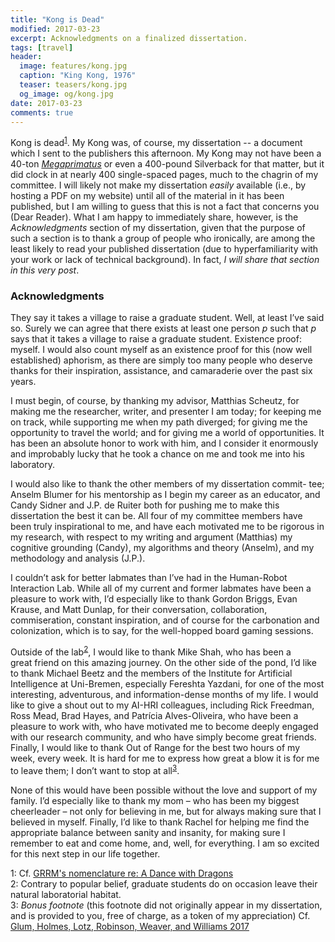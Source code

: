 ```yaml
---
title: "Kong is Dead"
modified: 2017-03-23
excerpt: Acknowledgments on a finalized dissertation.
tags: [travel]
header: 
  image: features/kong.jpg
  caption: "King Kong, 1976"
  teaser: teasers/kong.jpg
  og_image: og/kong.jpg
date: 2017-03-23
comments: true
---
```


Kong is dead<sup>[1](#myfootnote1)</sup>. My Kong was, of course, my dissertation -- a document which I sent to the publishers this afternoon. My Kong may not have been a 40-ton [*Megaprimatus*](http://kingkong.wikia.com/wiki/Megaprimatus_kong) or even a 400-pound Silverback for that matter, but it did clock in at nearly 400 single-spaced pages, much to the chagrin of my committee. I will likely not make my dissertation *easily* available (i.e., by hosting a PDF on my website) until all of the material in it has been published, but I am willing to guess that this is not a fact that concerns you (Dear Reader). What I am happy to immediately share, however, is the *Acknowledgments* section of my dissertation, given that the purpose of such a section is to thank a group of people who ironically, are among the least likely to read your published dissertation (due to hyperfamiliarity with your work or lack of technical background). In fact, *I will share that section in this very post*. 

### Acknowledgments ###

They say it takes a village to raise a graduate student. Well, at least I’ve
said so. Surely we can agree that there exists at least one person *p* such that
*p* says that it takes a village to raise a graduate student. Existence proof:
myself. I would also count myself as an existence proof for this (now well
established) aphorism, as there are simply too many people who deserve
thanks for their inspiration, assistance, and camaraderie over the past six
years.

I must begin, of course, by thanking my advisor, Matthias Scheutz, for
making me the researcher, writer, and presenter I am today; for keeping me
on track, while supporting me when my path diverged; for giving me the
opportunity to travel the world; and for giving me a world of opportunities.
It has been an absolute honor to work with him, and I consider it enormously
and improbably lucky that he took a chance on me and took me into his
laboratory.

I would also like to thank the other members of my dissertation commit-
tee; Anselm Blumer for his mentorship as I begin my career as an educator,
and Candy Sidner and J.P. de Ruiter both for pushing me to make this
dissertation the best it can be. All four of my committee members have
been truly inspirational to me, and have each motivated me to be rigorous
in my research, with respect to my writing and argument (Matthias) my
cognitive grounding (Candy), my algorithms and theory (Anselm), and my
methodology and analysis (J.P.).

I couldn’t ask for better labmates than I’ve had in the Human-Robot
Interaction Lab. While all of my current and former labmates have been
a pleasure to work with, I’d especially like to thank Gordon Briggs,
Evan Krause, and Matt Dunlap, for their conversation, collaboration,
commiseration, constant inspiration, and of course for the carbonation and
colonization, which is to say, for the well-hopped board gaming sessions.

Outside of the lab<sup>[2](#myfootnote2)</sup>, I would like to thank
Mike Shah, who has been a  
great friend on this amazing journey. On the other side of the pond, I’d
like to thank Michael Beetz and the members of the Institute for Artificial
Intelligence at Uni-Bremen, especially Fereshta Yazdani, for one of the most
interesting, adventurous, and information-dense months of my life. I would
like to give a shout out to my AI-HRI colleagues, including Rick Freedman,
Ross Mead, Brad Hayes, and Patrícia Alves-Oliveira, who have been a
pleasure to work with, who have motivated me to become deeply engaged
with 
our research community, and who have simply become great friends. Finally,
I would like to thank Out of Range for the best two hours of my week, every
week. It is hard for me to express how great a blow it is for me to leave
them; I don’t want to stop at all<sup>[3](#myfootnote3)</sup>.

None of this would have been possible without the love and support of
my family. I’d especially like to thank my mom – who has been my biggest
cheerleader – not only for believing in me, but for always making sure that I
believed in myself. Finally, I’d like to thank Rachel for helping me find the
appropriate balance between sanity and insanity, for making sure I remember
to eat and come home, and, well, for everything. I am so excited for this
next step in our life together.

<a name="myfootnote1">1</a>: Cf. [GRRM's nomenclature re: A Dance with Dragons](http://grrm.livejournal.com/217066.html)<br/>
<a name="myfootnote2">2</a>: Contrary to popular belief, graduate
students do on occasion leave their natural laboratorial habitat.<br/>
<a name="myfootnote3">3</a>: *Bonus footnote* (this footnote did not
originally appear in my dissertation, and is provided to you, free of
charge, as a token of my appreciation) Cf. [Glum, Holmes, Lotz,
Robinson, Weaver, and Williams 2017](https://www.youtube.com/watch?v=NVCjSDVUY1M)<br/>
